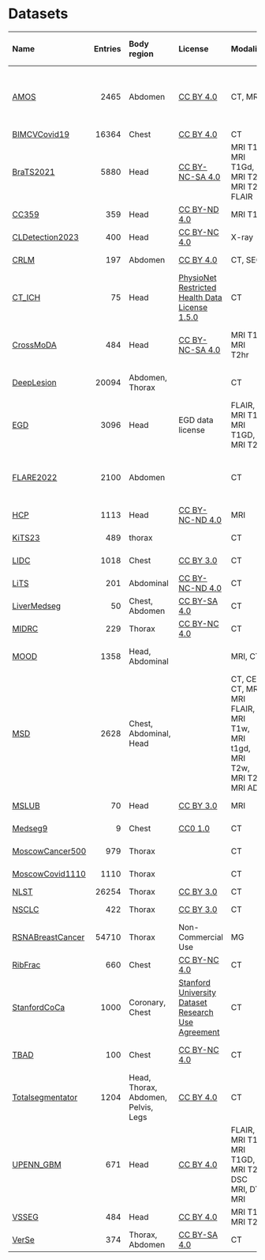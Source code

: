 # Datasets

| Name                                                                                                                               |   Entries | Body region                         | License                                                                                                                                               | Modality                                                               | Prep data size   | Raw data size   | Task                                                         | Link                                                                                                                                      |
|:-----------------------------------------------------------------------------------------------------------------------------------|----------:|:------------------------------------|:------------------------------------------------------------------------------------------------------------------------------------------------------|:-----------------------------------------------------------------------|:-----------------|:----------------|:-------------------------------------------------------------|:------------------------------------------------------------------------------------------------------------------------------------------|
| <a href="https://neuro-ml.github.io/amid/0.14.0/datasets-api/#amid.amos.dataset.AMOS">AMOS</a>                                     |      2465 | Abdomen                             | <a href="https://creativecommons.org/licenses/by/4.0/">CC BY 4.0</a>                                                                                  | CT, MRI                                                                | 89,5G            | 23G             | Supervised multi-modality abdominal multi-organ segmentation | <a href="https://zenodo.org/record/7262581">Source</a>                                                                                    |
| <a href="https://neuro-ml.github.io/amid/0.14.0/datasets-api/#amid.bimcv.BIMCVCovid19">BIMCVCovid19</a>                            |     16364 | Chest                               | <a href="https://creativecommons.org/licenses/by/4.0/">CC BY 4.0</a>                                                                                  | CT                                                                     | 859G             | 859G            | Segmentation                                                 | <a href="https://ieee-dataport.org/open-access/bimcv-covid-19-large-annotated-dataset-rx-and-ct-images-covid-19-patients-0">Source</a>    |
| <a href="https://neuro-ml.github.io/amid/0.14.0/datasets-api/#amid.brats2021.BraTS2021">BraTS2021</a>                              |      5880 | Head                                | <a href="https://creativecommons.org/licenses/by-nc-sa/4.0/">CC BY-NC-SA 4.0</a>                                                                      | MRI T1, MRI T1Gd, MRI T2, MRI T2-FLAIR                                 | 8,96G            | 15G             | Segmentation, Classification, Domain Adaptation              | <a href="http://www.braintumorsegmentation.org/">Source</a>                                                                               |
| <a href="https://neuro-ml.github.io/amid/0.14.0/datasets-api/#amid.cc359.dataset.CC359">CC359</a>                                  |       359 | Head                                | <a href="https://creativecommons.org/licenses/by-nd/4.0/">CC BY-ND 4.0</a>                                                                            | MRI T1                                                                 | 14,66G           | 4,1G            | Segmentation                                                 | <a href="https://sites.google.com/view/calgary-campinas-dataset/home">Source</a>                                                          |
| <a href="https://neuro-ml.github.io/amid/0.14.0/datasets-api/#amid.cl_detection.CLDetection2023">CLDetection2023</a>               |       400 | Head                                | <a href="https://creativecommons.org/licenses/by-nc/4.0/">CC BY-NC 4.0</a>                                                                            | X-ray                                                                  | 1.8G             | 1.5G            | Keypoint detection                                           | <a href="https://github.com/cwwang1979/CL-detection2023/">Source</a>                                                                      |
| <a href="https://neuro-ml.github.io/amid/0.14.0/datasets-api/#amid.crlm.CRLM">CRLM</a>                                             |       197 | Abdomen                             | <a href="https://creativecommons.org/licenses/by/4.0/">CC BY 4.0</a>                                                                                  | CT, SEG                                                                | 11G              | 11G             | Segmentation, Classification                                 | <a href="https://wiki.cancerimagingarchive.net/pages/viewpage.action?pageId=89096268#89096268412b832037484784bd78caf58e052641">Source</a> |
| <a href="https://neuro-ml.github.io/amid/0.14.0/datasets-api/#amid.ct_ich.CT_ICH">CT_ICH</a>                                       |        75 | Head                                | <a href="https://www.physionet.org/about/licenses/physionet-restricted-health-data-license-150/">PhysioNet Restricted Health Data License 1.5.0</a>   | CT                                                                     | 661M             | 2,8G            | Intracranial hemorrhage segmentation                         | <a href="https://physionet.org/content/ct-ich/1.3.1/">Source</a>                                                                          |
| <a href="https://neuro-ml.github.io/amid/0.14.0/datasets-api/#amid.crossmoda.CrossMoDA">CrossMoDA</a>                              |       484 | Head                                | <a href="https://creativecommons.org/licenses/by-nc-sa/4.0/">CC BY-NC-SA 4.0</a>                                                                      | MRI T1c, MRI T2hr                                                      | 8,96G            | 17G             | Segmentation, Classification, Domain Adaptation              | <a href="https://zenodo.org/record/6504722#.YsgwnNJByV4">Source</a>                                                                       |
| <a href="https://neuro-ml.github.io/amid/0.14.0/datasets-api/#amid.deeplesion.DeepLesion">DeepLesion</a>                           |     20094 | Abdomen, Thorax                     |                                                                                                                                                       | CT                                                                     | 259G             | 259G            | Localisation, Detection, Classification                      | <a href="https://nihcc.app.box.com/v/DeepLesion">Source</a>                                                                               |
| <a href="https://neuro-ml.github.io/amid/0.14.0/datasets-api/#amid.egd.EGD">EGD</a>                                                |      3096 | Head                                | EGD data license                                                                                                                                      | FLAIR, MRI T1, MRI T1GD, MRI T2                                        | 107,49G          | 40G             | Segmentation                                                 | <a href="https://xnat.bmia.nl/data/archive/projects/egd">Source</a>                                                                       |
| <a href="https://neuro-ml.github.io/amid/0.14.0/datasets-api/#amid.flare2022.FLARE2022">FLARE2022</a>                              |      2100 | Abdomen                             |                                                                                                                                                       | CT                                                                     | 347G             | 247G            | Semi-supervised abdominal organ segmentation                 | <a href="https://flare22.grand-challenge.org/">Source</a>                                                                                 |
| <a href="https://neuro-ml.github.io/amid/0.14.0/datasets-api/#amid.hcp.HCP">HCP</a>                                                |      1113 | Head                                | <a href="https://creativecommons.org/licenses/by-nc-nd/4.0/">CC BY-NC-ND 4.0</a>                                                                      | MRI                                                                    | 125G             | 125G            | Segmentation                                                 | <a href="https://www.humanconnectome.org/study/hcp-young-adult/document/1200-subjects-data-release">Source</a>                            |
| <a href="https://neuro-ml.github.io/amid/0.14.0/datasets-api/#amid.kits.KiTS23">KiTS23</a>                                         |       489 | thorax                              |                                                                                                                                                       | CT                                                                     | 50G              | 12G             | Kidney Tumor Segmentation                                    | <a href="https://kits-challenge.org/kits23/">Source</a>                                                                                   |
| <a href="https://neuro-ml.github.io/amid/0.14.0/datasets-api/#amid.lidc.dataset.LIDC">LIDC</a>                                     |      1018 | Chest                               | <a href="https://creativecommons.org/licenses/by/3.0/">CC BY 3.0</a>                                                                                  | CT                                                                     | 71,2G            | 126G            | Lung nodules segmentation                                    | <a href="https://wiki.cancerimagingarchive.net/pages/viewpage.action?pageId=1966254">Source</a>                                           |
| <a href="https://neuro-ml.github.io/amid/0.14.0/datasets-api/#amid.lits.dataset.LiTS">LiTS</a>                                     |       201 | Abdominal                           | <a href="https://creativecommons.org/licenses/by-nc-nd/4.0/">CC BY-NC-ND 4.0</a>                                                                      | CT                                                                     | 24,7G            | 35G             | Segmentation                                                 | <a href="https://competitions.codalab.org/competitions/17094">Source</a>                                                                  |
| <a href="https://neuro-ml.github.io/amid/0.14.0/datasets-api/#amid.liver_medseg.LiverMedseg">LiverMedseg</a>                       |        50 | Chest, Abdomen                      | <a href="https://creativecommons.org/licenses/by-sa/4.0/">CC BY-SA 4.0</a>                                                                            | CT                                                                     | 1,88G            | 616M            | Segmentation                                                 | <a href="https://www.medseg.ai/database/liver-segments-50-cases">Source</a>                                                               |
| <a href="https://neuro-ml.github.io/amid/0.14.0/datasets-api/#amid.midrc.MIDRC">MIDRC</a>                                          |       229 | Thorax                              | <a href="https://creativecommons.org/licenses/by-nc/4.0/">CC BY-NC 4.0</a>                                                                            | CT                                                                     | 7,9G             | 12G             | COVID-19 Segmentation                                        | <a href="https://wiki.cancerimagingarchive.net/pages/viewpage.action?pageId=80969742">Source</a>                                          |
| <a href="https://neuro-ml.github.io/amid/0.14.0/datasets-api/#amid.mood.MOOD">MOOD</a>                                             |      1358 | Head, Abdominal                     |                                                                                                                                                       | MRI, CT                                                                | 405G             | 120G            | Out-of-distribution detection                                | <a href="http://medicalood.dkfz.de/web/">Source</a>                                                                                       |
| <a href="https://neuro-ml.github.io/amid/0.14.0/datasets-api/#amid.msd.MSD">MSD</a>                                                |      2628 | Chest, Abdominal, Head              |                                                                                                                                                       | CT, CE CT, MRI, MRI FLAIR, MRI T1w, MRI t1gd, MRI T2w, MRI T2, MRI ADC |                  | 97.8G           | Image segmentation                                           | <a href="http://medicaldecathlon.com/">Source</a>                                                                                         |
| <a href="https://neuro-ml.github.io/amid/0.14.0/datasets-api/#amid.mslub.dataset.MSLUB">MSLUB</a>                                  |        70 | Head                                | <a href="https://creativecommons.org/licenses/by/3.0/">CC BY 3.0</a>                                                                                  | MRI                                                                    | 18G              | 5.9G            | Anomaly segmentation                                         | <a href="https://github.com/muschellij2/open_ms_data?tab=readme-ov-file">Source</a>                                                       |
| <a href="https://neuro-ml.github.io/amid/0.14.0/datasets-api/#amid.medseg9.Medseg9">Medseg9</a>                                    |         9 | Chest                               | <a href="https://creativecommons.org/publicdomain/zero/1.0/">CC0 1.0</a>                                                                              | CT                                                                     | 300M             | 310M            | COVID-19 segmentation                                        | <a href="http://medicalsegmentation.com/covid19/">Source</a>                                                                              |
| <a href="https://neuro-ml.github.io/amid/0.14.0/datasets-api/#amid.cancer_500.dataset.MoscowCancer500">MoscowCancer500</a>         |       979 | Thorax                              |                                                                                                                                                       | CT                                                                     | 103G             | 187G            | Lung Cancer Detection                                        | <a href="https://mosmed.ai/en/datasets/mosmeddata-kt-s-priznakami-raka-legkogo-tip-viii/">Source</a>                                      |
| <a href="https://neuro-ml.github.io/amid/0.14.0/datasets-api/#amid.covid_1110.MoscowCovid1110">MoscowCovid1110</a>                 |      1110 | Thorax                              |                                                                                                                                                       | CT                                                                     |                  | 21G             | COVID-19 Segmentation                                        | <a href="https://mosmed.ai/en/datasets/covid191110/">Source</a>                                                                           |
| <a href="https://neuro-ml.github.io/amid/0.14.0/datasets-api/#amid.nlst.NLST">NLST</a>                                             |     26254 | Thorax                              | <a href="https://creativecommons.org/licenses/by/3.0/">CC BY 3.0</a>                                                                                  | CT                                                                     |                  |                 |                                                              | <a href="https://wiki.cancerimagingarchive.net/display/NLST/National+Lung+Screening+Trial">Source</a>                                     |
| <a href="https://neuro-ml.github.io/amid/0.14.0/datasets-api/#amid.nsclc.NSCLC">NSCLC</a>                                          |       422 | Thorax                              | <a href="https://creativecommons.org/licenses/by/3.0/">CC BY 3.0</a>                                                                                  | CT                                                                     | 13G              | 34G             | Tumor Segmentation                                           | <a href="https://wiki.cancerimagingarchive.net/display/Public/NSCLC-Radiomics">Source</a>                                                 |
| <a href="https://neuro-ml.github.io/amid/0.14.0/datasets-api/#amid.rsna_bc.dataset.RSNABreastCancer">RSNABreastCancer</a>          |     54710 | Thorax                              | Non-Commercial Use                                                                                                                                    | MG                                                                     | 294G             | 271G            | Breast cancer classification                                 | <a href="https://www.kaggle.com/competitions/rsna-breast-cancer-detection/data">Source</a>                                                |
| <a href="https://neuro-ml.github.io/amid/0.14.0/datasets-api/#amid.ribfrac.dataset.RibFrac">RibFrac</a>                            |       660 | Chest                               | <a href="https://creativecommons.org/licenses/by-nc/4.0/">CC BY-NC 4.0</a>                                                                            | CT                                                                     |                  | 77.8 G          | Segmentation                                                 | <a href="https://ribfrac.grand-challenge.org">Source</a>                                                                                  |
| <a href="https://neuro-ml.github.io/amid/0.14.0/datasets-api/#amid.stanford_coca.StanfordCoCa">StanfordCoCa</a>                    |      1000 | Coronary, Chest                     | <a href="https://stanfordaimi.azurewebsites.net/datasets/e8ca74dc-8dd4-4340-815a-60b41f6cb2aa">Stanford University Dataset Research Use Agreement</a> | CT                                                                     |                  | 28G             | Coronary Calcium Segmentation                                | <a href="https://stanfordaimi.azurewebsites.net/datasets/e8ca74dc-8dd4-4340-815a-60b41f6cb2aa">Source</a>                                 |
| <a href="https://neuro-ml.github.io/amid/0.14.0/datasets-api/#amid.tbad.TBAD">TBAD</a>                                             |       100 | Chest                               | <a href="https://creativecommons.org/licenses/by-nc/4.0/">CC BY-NC 4.0</a>                                                                            | CT                                                                     | 14G              | 14G             | Aortic dissection segmentation                               | <a href="https://github.com/XiaoweiXu/Dataset_Type-B-Aortic-Dissection">Source</a>                                                        |
| <a href="https://neuro-ml.github.io/amid/0.14.0/datasets-api/#amid.totalsegmentator.dataset.Totalsegmentator">Totalsegmentator</a> |      1204 | Head, Thorax, Abdomen, Pelvis, Legs | <a href="https://creativecommons.org/licenses/by/4.0/">CC BY 4.0</a>                                                                                  | CT                                                                     | 35G              | 35G             | Supervised anatomical structures segmentation                | <a href="https://zenodo.org/record/6802614#.Y6M2MxXP1D8">Source</a>                                                                       |
| <a href="https://neuro-ml.github.io/amid/0.14.0/datasets-api/#amid.upenn_gbm.upenn_gbm.UPENN_GBM">UPENN_GBM</a>                    |       671 | Head                                | <a href="https://creativecommons.org/licenses/by/4.0/">CC BY 4.0</a>                                                                                  | FLAIR, MRI T1, MRI T1GD, MRI T2, DSC MRI, DTI MRI                      | 70G              | 69G             | Segmentation                                                 | <a href="https://wiki.cancerimagingarchive.net/pages/viewpage.action?pageId=70225642">Source</a>                                          |
| <a href="https://neuro-ml.github.io/amid/0.14.0/datasets-api/#amid.vs_seg.dataset.VSSEG">VSSEG</a>                                 |       484 | Head                                | <a href="https://creativecommons.org/licenses/by/4.0/">CC BY 4.0</a>                                                                                  | MRI T1c, MRI T2                                                        | 14,42G           | 27G             | Segmentation                                                 | <a href="https://wiki.cancerimagingarchive.net/pages/viewpage.action?pageId=70229053">Source</a>                                          |
| <a href="https://neuro-ml.github.io/amid/0.14.0/datasets-api/#amid.verse.VerSe">VerSe</a>                                          |       374 | Thorax, Abdomen                     | <a href="https://creativecommons.org/licenses/by-sa/4.0/">CC BY-SA 4.0</a>                                                                            | CT                                                                     |                  | 97G             | Vertebrae Segmentation                                       | <a href="https://osf.io/4skx2/">Source</a>                                                                                                |